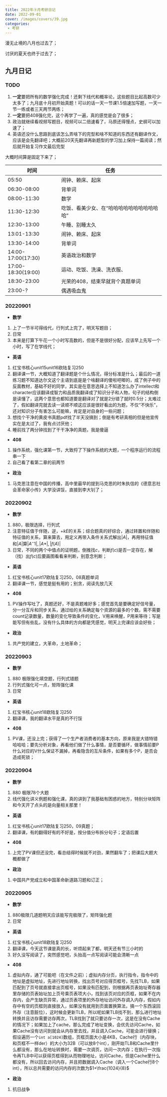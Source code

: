 ```yaml
---
title: 2022年⑨月考研日记
date: 2022-09-01
cover: /images/covers/39.jpg
categories:
 - 考研
---
```


漫无止境的八月也过去了；

讨厌的夏天也终于过去了；


<!-- more  -->

## 九月日记


### TODO
1. **一定**要把所有的数学强化完成！还剩下线代和概率论，这些题目比起高数可少太多了；九月底十月初开始真题！可以的话一天一节课1.5倍速加写题，一天一节一练或者三天两节两练；
2. **一定**要把408强化完，这个再学了一遍，真的感觉是会了很多；
3. 政治就继续看视频写题目，视频可以二倍速看了，马原还得慢点，史纲可以加速了；
4. 英语还没什么思路到底该怎么弄啥下的完型和啥不知道的东西还有翻译作文，应该是会先翻译吧；大概前20天先翻译再新题型的学习加上保持一篇阅读；然后就开始复习作文最后完型

大概时间算是固定下来了；

| 时间               | 任务                                       |
| ------------------ | ------------------------------------------ |
| 05:50              | 闹钟、赖床、起床                           |
| 06:30-08:00        | 背单词                                     |
| 08:00-11:30        | 数学                                       |
| 11:30-12:30        | 吃饭、看美少女、在“哈哈哈哈哈哈哈哈哈哈哈” |
| 12:30-13:00        | 午睡、别睡太久                             |
| 13:01-13:30        | 闹钟、赖床、起床                           |
| 13:30-14:00        | 背单词                                     |
| 14:00-17:00(17:30) | 英语政治和数学                             |
| 17:00-18:30(19:00) | 运动、吃饭、洗澡、洗衣服、                 |
| 18:30-23:00        | 光荣的408，结束早就背个真题单词            |
| 23:00-?            | 偶遇吸血鬼                                 |


### 20220901

- **数学**

1. 上了一节半可得线代，行列式上完了，明天写题目；
2. 日常
3. 本来是打算下午花一个小时写高数的，但是不是很好分配，应该早上先写一个小时，写了在学线代；

- **英语**

1. 红宝书核心unit15unit16欧陆复习250
2. 翻译课一节，大概知道了翻译题是个什么情况，得分标准是什么；最后的一道练习题不知道达尔文这个主语到底是是个啥翻译的傻啦吧唧的，成了例子中的反面教材，基础不好的同学，其实是在意思选择上不知道怎么办了intellect和character应该翻译成智力和品质我翻译成了知识分子和人物，句子的结构倒是读懂了，这两个意思也都知道要是翻译对了就是2分错了就时0.5分；太难过了，假如翻译完就去读一读顺不顺这应该是很好看出的为题，不仅“不快乐”，还对知识分子有害怎么可能嘛，肯定是对自身的一些问题；
3. 想找个干净的黄皮书真题pdf找了半天没搞到；倒是有考研真相的但是他宣传实在是太过了，我有点讨厌他；
4. 睡前找了两分钟找到了干干净净的真题，我是傻逼

- **408**

1. 操作系统，强化课第一节，大致捋了下操作系统的大题，一个程序运行的流程串一下
2. 自己看了看第二章的前两节

- **政治**

1. 马克思注意在中国的传播，高中里最早的提到马克思的时朱执信的《德意志社会革命家小传》大学没讲馁，直接到李大钊了；

### 20220902

- **数学**

1. 880，极限选择，行列式
2. 注意特征值于伴随，逆，$+kE$的关系；综合题真的好综合，通过转置和伴随和特征值的关系，算来算去，用定义再带入条件关系式解出$|A|$，再用特征值和$|A|$算$|A^-1|,|A*|,|f(A)|$
3. 日常，不同的两个中值点的证明题，倒推找$c$，判断$f(c)$是否一定存在，解（找）出$f(c)$后要画图看看来判断，别意念判断；


- **英语**

1. 红宝书核心unit17欧陆复习250，08真题单词
2. 翻译课一节，感觉是挺有用的；别贪，阅读先放几天

- **408**

1. PV操作写吐了，真题还好，不是真题难好多；感觉首先是要确定好信号量，分一分互斥和同步关系，通过给的关系确定每个资源的最多的个数，需不需要count记录数量，数量的变化导致条件的变化，V用来唤醒，P用来等待；写是能写但有些乱，没有什么具体的方向都是凭感觉，明天上完课应该会好些；


- **政治**

1. 共产党的建立，大革命，土地革命；


### 20220903

- **数学**

1. 880 极限强化填空题，行列式错题
2. 行列式强化可一点，矩阵强化课
3. 日常

- **英语**

1. 红宝书核心unit18欧陆复习250
2. 翻译课，我的翻译水平是真的不行馁

- **408**

1. PV课，还没上完；获得了一个生产者消费者的基本方向，原来我是大错特错哈哈哈；要先分析对象，再看他们做了什么事情，是否要循环，做事情前要P什么对应的V什么保证不漏掉，再看隐含的互斥条件，如果有多个P，是否会造成死锁；


### 20220904


- **数学**

1. 880 极限78个大题
2. 线代强化讲义例题和强化课，真的讲到了我基础有困惑的地方，特别分块矩阵和今天开了点头的是向量相关那里！

- **英语**

1. 红宝书核心unit17欧陆复习250，09真题；
2. 翻译课，有的翻得好有的不好是，按分值分布拆分句子；定语后置

- **408**

1. 上完了PV课但还没完，看总结得时候就不对劲，果然翻车了；把课后大题大概都做了

- **政治**

1. 中国共产党成立和中国革命新道路习题和订正；


### 20220905

- **数学**

1. 880极限几道题明天应该能写完极限了，矩阵强化题
2. 日常

- **英语**

1. 红宝书核心unit18欧陆复习250
2. 翻译课，今天这节课是真的长，听烦起来了都，明天还有节三小时的
3. 好久没写阅读了，突然感觉吧，头抬高一点写阅读可能会清晰一点

- **408**

1. 虚拟内存，通了可能吧（在文件之前）；虚拟内存分页，执行指令，指令中的地址是虚拟地址，先进行地址转换，找出页号对应得页框号，先找TLB，如果匹配到了页号就直接拿出页框号，如果没有匹配到，则根据再页表始址寄存器里存储的页表始址加上页号乘页表项大小，找到该页对应的页框，如果不在内存内，会产生缺页异常，通过页表项里的外存地址访问外存调入内存，假如内存中有空的页框则直接放入，如果没有就用到页面置换算法，搞一个东西滚回外存（注意脏位），这时候会更新TLB，所以呢如果TLB找不到，那么进行地址转换并且访存需要访存两次，TLB找到了就只要访存一次，这是在没有Cache的情况下；如果加上了cache，那么完成了地址变换，会优先访问Cache，如果Cache没有访问到就会从内存里去找，并且调入Cache，可能会进行替换；假设遍历一个```int a[1024]```数组，页框页面大小是4KB，Cache行（内存块，和页框不一样der）的大小为32B（可以放8个int），刚开始TLB和Cache里什么都没有，那么在地址转换时，需要一次调页，访问一次内存；在执行一次指令再TLB中可以获得页框得到从而物理地址，访问Cache，但是Cache里什么都没有，所以回去访问内存，并且把数据调入Cache（调入一个Cache行8个int），所以总共需要的访问内存的次数为$1+\frac{1024}{8}$

- **政治**

1. 抗日战争